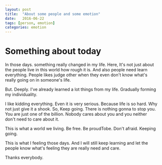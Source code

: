 ```yaml
---
layout: post
title:  "About some people and some emotion"
date:   2016-06-22
tags: [person, emotion]
categories: emotion
---
```


# Something about today

In those days. something really changed in my life. Here, It's not just about the people live in this world how rough it is. And also people need learn everything. People likes judge other when they even don't know what's really going on in someone's life.

But. Deeply. I've already learned a lot things from my life. Gradually forming my individuality.

I like kidding everything. Even it is very serious. Because life is so hard. Why not just give it a shook. So, Keep going. There is nothing gonna to stop you. You are just one of the billion. Nobody cares about you and you neither don't need to care about it.

This is what a world we living. Be free. Be proudTobe. Don't afraid. Keeping going.

This is what I feeling those days. And I will still keep learning and let the people know what's feeling they are really need and care.

Thanks everybody.